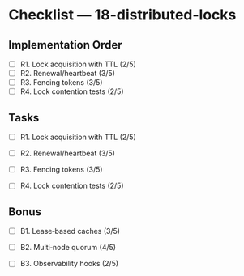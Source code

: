 # Checklist — 18-distributed-locks

## Implementation Order
- [ ] R1. Lock acquisition with TTL (2/5)
- [ ] R2. Renewal/heartbeat (3/5)
- [ ] R3. Fencing tokens (3/5)
- [ ] R4. Lock contention tests (2/5)

## Tasks

- [ ] R1. Lock acquisition with TTL (2/5)

- [ ] R2. Renewal/heartbeat (3/5)

- [ ] R3. Fencing tokens (3/5)

- [ ] R4. Lock contention tests (2/5)

## Bonus

- [ ] B1. Lease‑based caches (3/5)

- [ ] B2. Multi‑node quorum (4/5)

- [ ] B3. Observability hooks (2/5)
